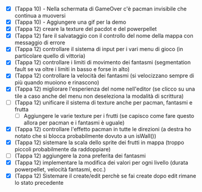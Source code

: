 - [x] (Tappa 10) - Nella schermata di GameOver c'è pacman invisibile che continua a muoversi
- [x] (Tappa 10) - Aggiungere una gif per la demo
- [x] (Tappa 12) creare la texture del pacdot e del powerpellet 
- [x] (Tappa 12) fare il salvataggio con il controllo del nome della mappa con messaggio di errore
- [x] (Tappa 12) controllare il sistema di input per i vari menu di gioco (in particolare quello di vittoria)
- [x] (Tappa 12) controllare i limiti di movimento dei fantasmi (segmentation fault se va oltre i limiti in basso e forse in alto)
- [x] (Tappa 12) controllare la velocità dei fantasmi (si velocizzano sempre di più quando muoiono e rinascono)
- [x] (Tappa 12) migliorare l'esperienza del nome nell'editor (se clicco su una tile a caso anche del menu non deseleziona la modalità di scrittura)
- [ ] (Tappa 12) unificare il sistema di texture anche per pacman, fantasmi e frutta
    - [ ] Aggiungere le varie texture per i frutti (se capisco come fare questo allora per pacman e i fantasmi è uguale)
- [x] (Tappa 12) controllare l'effetto pacman in tutte le direzioni (a destra ho notato che si blocca probabilmente dovuto a un isWall())
- [x] (Tappa 12) sistemare la scala dello sprite dei frutti in mappa (troppo piccoli probabilmente da raddoppiare)
- [ ] (Tappa 12) aggiungere la zona preferita dei fantasmi 
- [x] (Tappa 12) implementare la modifica dei valori per ogni livello (durata powerpellet, velocità fantasmi, ecc.)
- [x] (Tappa 12) Sistemare il create/edit perchè se fai create dopo edit rimane lo stato precedente